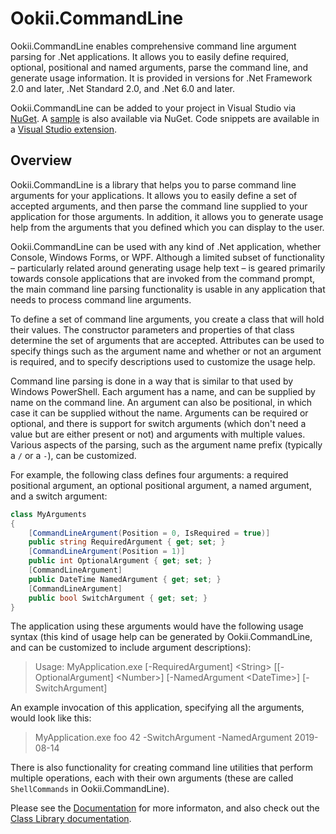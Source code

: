 # Ookii.CommandLine

Ookii.CommandLine enables comprehensive command line argument parsing for .Net applications. It allows you to easily define required, optional, positional and named arguments, parse the command line, and generate usage information. It is provided in versions for .Net Framework 2.0 and later, .Net Standard 2.0, and .Net 6.0 and later.

Ookii.CommandLine can be added to your project in Visual Studio via [NuGet](https://nuget.org/packages/Ookii.CommandLine).
A [sample](https://nuget.org/packages/Ookii.CommandLine.Sample) is also available via NuGet. Code snippets are available in a
[Visual Studio extension](https://marketplace.visualstudio.com/items?itemName=SvenGroot.OokiiCommandLineSnippets24).

## Overview

Ookii.CommandLine is a library that helps you to parse command line arguments for your applications. It allows you to easily define a set of accepted arguments, and then parse the command line supplied to your application for those arguments. In addition, it allows you to generate usage help from the arguments that you defined which you can display to the user.

Ookii.CommandLine can be used with any kind of .Net application, whether Console, Windows Forms, or WPF. Although a limited subset of functionality – particularly related around generating usage help text – is geared primarily towards console applications that are invoked from the command prompt, the main command line parsing functionality is usable in any application that needs to process command line arguments.

To define a set of command line arguments, you create a class that will hold their values. The constructor parameters and properties of that class determine the set of arguments that are accepted. Attributes can be used to specify things such as the argument name and whether or not an argument is required, and to specify descriptions used to customize the usage help.

Command line parsing is done in a way that is similar to that used by Windows PowerShell. Each argument has a name, and can be supplied by name on the command line. An argument can also be positional, in which case it can be supplied without the name. Arguments can be required or optional, and there is support for switch arguments (which don't need a value but are either present or not) and arguments with multiple values. Various aspects of the parsing, such as the argument name prefix (typically a `/` or a `-`), can be customized.

For example, the following class defines four arguments: a required positional argument, an optional positional argument, a named argument, and a switch argument:

```csharp
class MyArguments
{
    [CommandLineArgument(Position = 0, IsRequired = true)]
    public string RequiredArgument { get; set; }
    [CommandLineArgument(Position = 1)]
    public int OptionalArgument { get; set; }
    [CommandLineArgument]
    public DateTime NamedArgument { get; set; }
    [CommandLineArgument]
    public bool SwitchArgument { get; set; }
}
```

The application using these arguments would have the following usage syntax (this kind of usage help can be generated by Ookii.CommandLine, and can be customized to include argument descriptions):

> Usage: MyApplication.exe [-RequiredArgument] \<String> [[-OptionalArgument] \<Number>] [-NamedArgument \<DateTime>] [-SwitchArgument]

An example invocation of this application, specifying all the arguments, would look like this:

> MyApplication.exe foo 42 -SwitchArgument -NamedArgument 2019-08-14

There is also functionality for creating command line utilities that perform multiple operations, each with their own arguments
(these are called `ShellCommands` in Ookii.CommandLine).

Please see the [Documentation](docs/Documentation.md) for more informaton, and also check out the [Class Library documentation](https://www.ookii.org/Link/CommandLineDoc).
